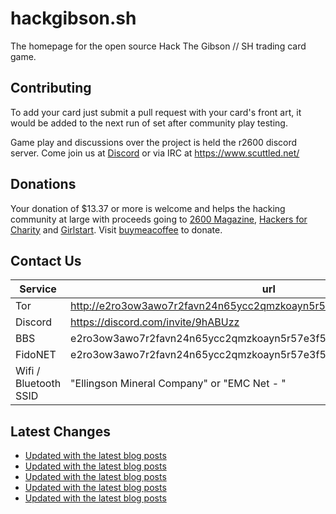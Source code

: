 # hackgibson.sh
The homepage for the open source Hack The Gibson // SH trading card game.


## Contributing

To add your card just submit a pull request with your card's front art, it would be added to the next run of set after community play testing.

Game play and discussions over the project is held the r2600 discord server. Come join us at [Discord](https://discord.com/invite/9hABUzz) or via IRC at https://www.scuttled.net/


## Donations

Your donation of $13.37 or more is welcome and helps the hacking community at large with proceeds going to [2600 Magazine](https://2600.com/), [Hackers for Charity](https://hackersforcharity.org) and [Girlstart](https://girlstart.org).  Visit [buymeacoffee](https://www.buymeacoffee.com/hackgibson.sh) to donate.


## Contact Us

Service | url
-|-
Tor | http://e2ro3ow3awo7r2favn24n65ycc2qmzkoayn5r57e3f56nvjwdcgg32ad.onion
Discord | https://discord.com/invite/9hABUzz
BBS | e2ro3ow3awo7r2favn24n65ycc2qmzkoayn5r57e3f56nvjwdcgg32ad.onion:23
FidoNET | e2ro3ow3awo7r2favn24n65ycc2qmzkoayn5r57e3f56nvjwdcgg32ad.onion:24554
Wifi / Bluetooth SSID | "Ellingson Mineral Company" or "EMC Net - <fidonet address>"

## Latest Changes
<!-- BLOG-POST-LIST:START -->
- [Updated with the latest blog posts](https://github.com/DFW2600/hackgibson.sh/commit/9cade95d28d03e5a4d0a37af469c2a6508f02e35)
- [Updated with the latest blog posts](https://github.com/DFW2600/hackgibson.sh/commit/1c68c4922c66c95c93b70d611e21a27f6aeec012)
- [Updated with the latest blog posts](https://github.com/DFW2600/hackgibson.sh/commit/d1cf49f065c2f4afdc997cb09b55a9f596d3ac47)
- [Updated with the latest blog posts](https://github.com/DFW2600/hackgibson.sh/commit/9f97ac8832b594397bf13255c25161b8b9601e81)
- [Updated with the latest blog posts](https://github.com/DFW2600/hackgibson.sh/commit/aef66eea47b67796bbb55038f9baf94bc02483d7)
<!-- BLOG-POST-LIST:END -->
